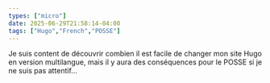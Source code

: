 ```yaml
---
types: ["micro"]
date: 2025-06-29T21:58:14-04:00
tags: ["Hugo","French","POSSE"]
---
```

Je suis content de découvrir combien il est facile de changer mon site Hugo en version multilangue, mais il y aura des  conséquences pour le POSSE si je ne suis pas attentif...